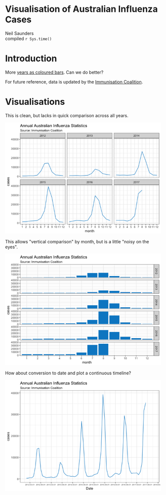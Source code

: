 # Visualisation of Australian Influenza Cases
Neil Saunders  
compiled `r Sys.time()`  



# Introduction
More [years as coloured bars](http://www.abc.net.au/news/2017-08-21/flu-influenza-why-2017-has-been-a-particularly-bad-year/8826512). Can we do better?

For future reference, data is updated by the [Immunisation Coalition](http://www.immunisationcoalition.org.au/news-media/2017-statistics/).

# Visualisations
This is clean, but lacks in quick comparison across all years.

![](influenza_cases_files/figure-html/plot-cases-1-1.png)<!-- -->

This allows "vertical comparison" by month, but is a little "noisy on the eyes".

![](influenza_cases_files/figure-html/plot-cases-2-1.png)<!-- -->

How about conversion to date and plot a continuous timeline?

![](influenza_cases_files/figure-html/plot-cases-3-1.png)<!-- -->
